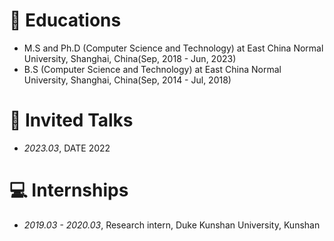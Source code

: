 
# 📖 Educations
- M.S and Ph.D (Computer Science and Technology) at East China Normal University, Shanghai, China(Sep, 2018 - Jun, 2023)
- B.S (Computer Science and Technology) at East China Normal University, Shanghai, China(Sep, 2014 - Jul, 2018)

# 💬 Invited Talks
- *2023.03*, DATE 2022

# 💻 Internships
- *2019.03 - 2020.03*, Research intern, Duke Kunshan University, Kunshan
